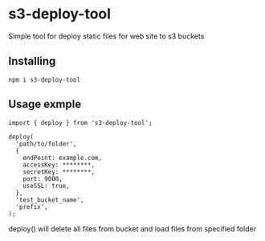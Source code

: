 # s3-deploy-tool

Simple tool for deploy static files for web site to s3 buckets

## Installing

```
npm i s3-deploy-tool
```
## Usage exmple

```
import { deploy } from 's3-deploy-tool';

deploy(
  'path/to/folder',
  {
    endPoint: example.com,
    accessKey: ********,
    secretKey: ********,
    port: 9000,
    useSSL: true,
  },
  'test_bucket_name',
  'prefix',
);
```

deploy() will delete all files from bucket and load files from specified folder

